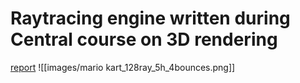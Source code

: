 # Raytracing engine written during Central course on 3D rendering
[report](Informatique_graphique_rapport.pdf)
![[images/mario kart_128ray_5h_4bounces.png]]
